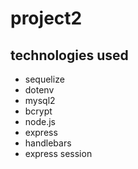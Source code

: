 # project2

## technologies used
- sequelize
- dotenv
- mysql2
- bcrypt
- node.js
- express
- handlebars
- express session